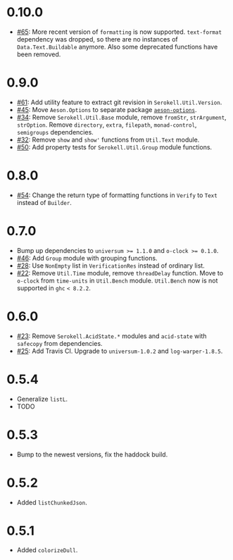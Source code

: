 0.10.0
=====

* [#65](https://github.com/serokell/serokell-util/issues/65):
  More recent version of `formatting` is now supported.
  `text-format` dependency was dropped, so there are no instances of
      `Data.Text.Buildable` anymore.
  Also some deprecated functions have been removed.

0.9.0
=====

* [#61](https://github.com/serokell/serokell-util/issues/61):
  Add utility feature to extract git revision in `Serokell.Util.Version`.
* [#45](https://github.com/serokell/serokell-util/issues/45):
  Move `Aeson.Options` to separate package [`aeson-options`][1].
* [#34](https://github.com/serokell/serokell-util/issues/34):
  Remove `Serokell.Util.Base` module, remove `fromStr`, `strArgument`, `strOption`.
  Remove `directory`, `extra`, `filepath`, `monad-control`, `semigroups` dependencies.
* [#32](https://github.com/serokell/serokell-util/issues/32):
  Remove `show` and `show'` functions from `Util.Text` module.
* [#50](https://github.com/serokell/serokell-util/issues/50):
  Add property tests for `Serokell.Util.Group` module functions.

0.8.0
=====

* [#54](https://github.com/serokell/serokell-util/issues/54):
  Change the return type of formatting functions in `Verify`
  to `Text` instead of `Builder`.

0.7.0
=====

* Bump up dependencies to `universum >= 1.1.0` and `o-clock >= 0.1.0`.
* [#46](https://github.com/serokell/serokell-util/issues/46):
  Add `Group` module with grouping functions.
* [#28](https://github.com/serokell/serokell-util/issues/28):
  Use `NonEmpty` list in `VerificationRes` instead of ordinary list.
* [#22](https://github.com/serokell/serokell-util/issues/22):
  Remove `Util.Time` module, remove `threadDelay` function.
  Move to `o-clock` from `time-units` in `Util.Bench` module.
  `Util.Bench` now is not supported in `ghc` `< 8.2.2`.

0.6.0
=====

* [#23](https://github.com/serokell/serokell-util/issues/23):
  Remove `Serokell.AcidState.*` modules and `acid-state` with `safecopy` from dependencies.
* [#25](https://github.com/serokell/serokell-util/issues/25):
  Add Travis CI. Upgrade to `universum-1.0.2` and `log-warper-1.8.5`.

0.5.4
=====

* Generalize `listL`.
* TODO

0.5.3
=====

* Bump to the newest versions, fix the haddock build.

0.5.2
=====

* Added `listChunkedJson`.

0.5.1
=====

* Added `colorizeDull`.


[1]: https://github.com/serokell/aeson-options
